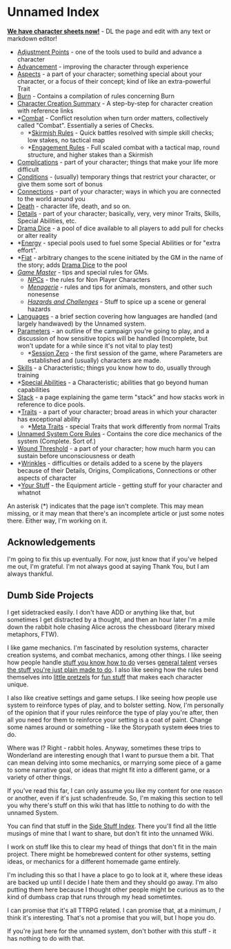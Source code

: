# Unnamed Index

**[We have character sheets now!](https://s-20.github.io/unnamed/Playtest1/PlaytestCharacterSheet.md)** - DL the page and edit with any text or markdown editor!

- [Adjustment Points](AdjustmentPoints.md) - one of the tools used to build and advance a character
- [Advancement](Advancement.md) - improving the character through experience
- [Aspects](Aspects.md) - a part of your character; something special about your character, or a focus of their concept; kind of like an extra-powerful Trait
- [Burn](Burn.md) - Contains a compilation of rules concerning Burn
- [Character Creation Summary](CCSummary.md) - A step-by-step for character creation with reference links
- *[Combat](Combat.md) - Conflict resolution when turn order matters, collectively called "Combat". Essentially a series of Checks.
  - *[Skirmish Rules](Skirmish.md) - Quick battles resolved with simple skill checks; low stakes, no tactical map
  - *[Engagement Rules](Engagement.md) - Full scaled combat with a tactical map, round structure, and higher stakes than a Skirmish
- [Complications](Complications.md) - part of your character; things that make your life more difficult
- [Conditions](Conditions.md) - (usually) temporary things that restrict your character, or give them some sort of bonus
- [Connections](Connections.md) - part of your character; ways in which you are connected to the world around you
- [Death](Death.md) - character life, death, and so on.
- [Details](Details.md) - part of your character; basically, very, very minor Traits, Skills, Special Abilities, etc.
- [Drama Dice](DramaDice.md) - a pool of dice available to all players to add pull for checks or alter reality
- *[Energy](Energy.md) - special pools used to fuel some Special Abilities or for "extra effort".
- *[Fiat](Fiat.md) - arbitrary changes to the scene initiated by the GM in the name of the story; adds [Drama Dice](DramaDice.md) to the pool
- *[Game Master](GM.md)* - tips and special rules for GMs.
  - *[NPCs](NPCs.md)* - the rules for Non Player Characters
  - *[Menagerie](Menagerie.md)* - rules and tips for animals, monsters, and other such nonesense
  - *[Hazards and Challenges](HazardsChallenges.md)* - Stuff to spice up a scene or general hazards
- [Languages](Languages.md) - a brief section covering how languages are handled (and largely handwaved) by the Unnamed system.
- [Parameters](Parameters.md) - an outline of the campaign you're going to play, and a discussion of how sensitive topics will be handled (Incomplete, but won't update for a while since it's not vital to play test)
  - *[Session Zero](SessionZero.md) - the first session of the game, where Parameters are established and (usually) characters are made.
- [Skills](Skills.md) - a Characteristic; things you know how to do, usually through training
- *[Special Abilities](SpecialAbilities.md) - a Characteristic; abilities that go beyond human capabilities
- [Stack](Stack.md) - a page explaining the game term "stack" and how stacks work in reference to dice pools.
- *[Traits](Traits.md) - a part of your character; broad areas in which your character has exceptional ability
  - *[Meta Traits](MetaTraits.md) - special Traits that work differently from normal Traits
- [Unnamed System Core Rules](HBCore.md) - Contains the core dice mechanics of the system (Complete. Sort of.)
- [Wound Threshold](WoundThreshold.md) - a part of your character; how much harm you can sustain before unconsciousness or death
- *[Wrinkles](Wrinkles.md) - difficulties or details added to a scene by the players because of their Details, Origins, Complications, Connections or other aspects of character
- *[Your Stuff](YourStuff.md) - the Equipment article - getting stuff for your character and whatnot

An asterisk (*) indicates that the page isn't complete. This may mean missing, or it may mean that there's an incomplete article or just some notes there. Either way, I'm working on it.

## Acknowledgements

I'm going to fix this up eventually. For now, just know that if you've helped me out, I'm grateful. I'm not always good at saying Thank You, but I am always thankful.

## Dumb Side Projects

I get sidetracked easily. I don't have ADD or anything like that, but sometimes I get distracted by a thought, and then an hour later I'm a mile down the rabbit hole chasing Alice across the chessboard (literary mixed metaphors, FTW).

I like game mechanics. I'm fascinated by resolution systems, character creation systems, and combat mechanics, among other things. I like seeing how people handle [stuff you know how to do](Skills.md) verses [general talent](Traits.md) verses [the stuff you're just plain made to do](Aspects.md). I also like seeing how the rules bend themselves into [little pretzels](MetaTraits.md) for [fun stuff](SpecialAbilities.md) that makes each character unique.

I also like creative settings and game setups. I like seeing how people use system to reinforce types of play, and to bolster setting. Now, I'm personally of the opinion that if your rules reinforce the type of play you're after, then all you need for them to reinforce your setting is a coat of paint. Change some names around or something - like the Storypath system ~~does~~ tries to do.

Where was I? Right - rabbit holes. Anyway, sometimes these trips to Wonderland are interesting enough that I want to pursue them a bit. That can mean delving into some mechanics, or marrying some piece of a game to some narrative goal, or ideas that might fit into a different game, or a variety of other things.

If you've read this far, I can only assume you like my content for one reason or another, even if it's just schadenfreude. So, I'm making this section to tell you why there's stuff on this wiki that has little to nothing to do with the unnamed System.

You can find that stuff in the [Side Stuff Index](SSIndex.md). There you'll find all the little musings of mine that I want to share, but don't fit into the unnamed Wiki.

I work on stuff like this to clear my head of things that don't fit in the main project. There might be homebrewed content for other systems, setting ideas, or mechanics for a different homemade game entirely.

I'm including this so that I have a place to go to look at it, where these ideas are backed up until I decide I hate them and they should go away. I'm also putting them here because I thought other people might be curious as to the kind of dumbass crap that runs through my head sometimtes.

I can promise that it's all TTRPG related. I can promise that, at a minimum, *I* think it's interesting. That's not a promise that you will, but I hope you do.

If you're just here for the unnamed system, don't bother with this stuff - it has nothing to do with that.
